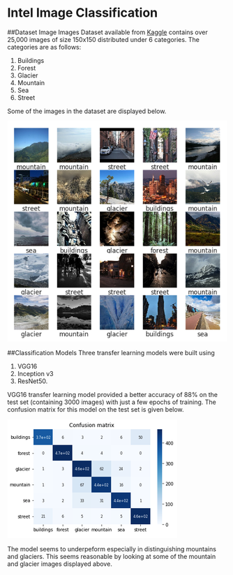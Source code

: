 # Intel Image Classification

##Dataset
Image Images Dataset available from [Kaggle](https://www.kaggle.com/datasets/puneet6060/intel-image-classification) contains over 25,000 images of size 150x150 distributed under 6 categories. The categories are as follows:

1. Buildings
2. Forest
3. Glacier
4. Mountain
5. Sea
6. Street

Some of the images in the dataset are displayed below.

![alt text](https://github.com/NBK-code/Intel-Image-Classification/blob/main/Illustrative_Images/Intel_Images.png?raw=true)


##Classification Models
Three transfer learning models were built using 

1. VGG16
2. Inception v3 
3. ResNet50. 

VGG16 transfer learning model provided a better accuracy of 88% on the test set (containing 3000 images) with just a few epochs of training. The confusion matrix for this model on the test set is given below.

![alt text](https://github.com/NBK-code/Intel-Image-Classification/blob/main/Illustrative_Images/VGG16_confusion_matrix.png?raw=true)

The model seems to underpeform especially in distinguishing mountains and glaciers. This seems reasonable by looking at some of the mountain and glacier images displayed above.

